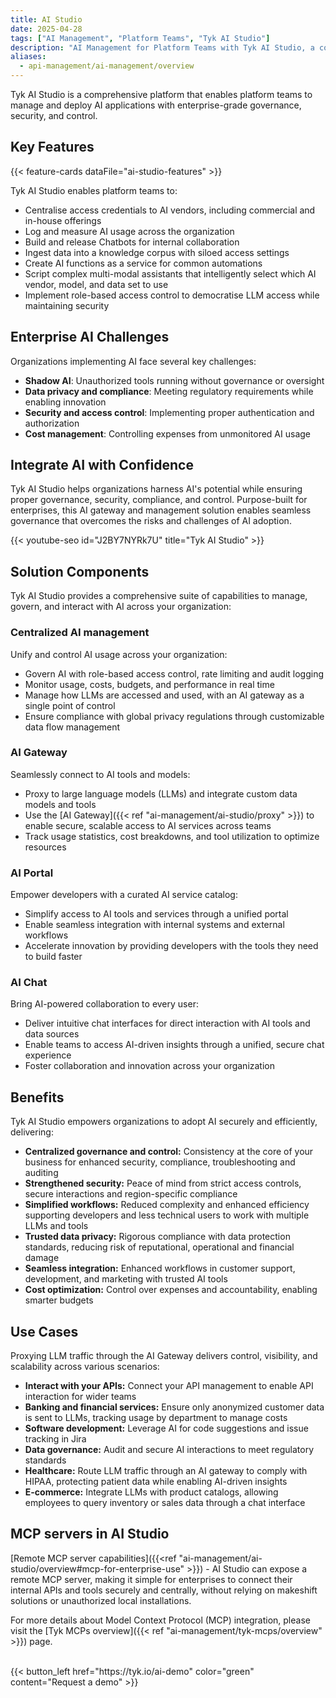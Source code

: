 ```yaml
---
title: AI Studio
date: 2025-04-28
tags: ["AI Management", "Platform Teams", "Tyk AI Studio"]
description: "AI Management for Platform Teams with Tyk AI Studio, a comprehensive platform for managing and deploying AI LLMs and chats"
aliases:
  - api-management/ai-management/overview
---
```


Tyk AI Studio is a comprehensive platform that enables platform teams to manage and deploy AI applications with enterprise-grade governance, security, and control.

## Key Features

{{< feature-cards dataFile="ai-studio-features" >}}

Tyk AI Studio enables platform teams to:
- Centralise access credentials to AI vendors, including commercial and in-house offerings
- Log and measure AI usage across the organization
- Build and release Chatbots for internal collaboration
- Ingest data into a knowledge corpus with siloed access settings
- Create AI functions as a service for common automations
- Script complex multi-modal assistants that intelligently select which AI vendor, model, and data set to use
- Implement role-based access control to democratise LLM access while maintaining security

## Enterprise AI Challenges

Organizations implementing AI face several key challenges:

* **Shadow AI**: Unauthorized tools running without governance or oversight
* **Data privacy and compliance**: Meeting regulatory requirements while enabling innovation
* **Security and access control**: Implementing proper authentication and authorization
* **Cost management**: Controlling expenses from unmonitored AI usage

## Integrate AI with Confidence

Tyk AI Studio helps organizations harness AI's potential while ensuring proper governance, security, compliance, and control. Purpose-built for enterprises, this AI gateway and management solution enables seamless governance that overcomes the risks and challenges of AI adoption.

{{< youtube-seo id="J2BY7NYRk7U" title="Tyk AI Studio" >}}

## Solution Components

Tyk AI Studio provides a comprehensive suite of capabilities to manage, govern, and interact with AI across your organization:

### Centralized AI management

Unify and control AI usage across your organization:
- Govern AI with role-based access control, rate limiting and audit logging
- Monitor usage, costs, budgets, and performance in real time
- Manage how LLMs are accessed and used, with an AI gateway as a single point of control
- Ensure compliance with global privacy regulations through customizable data flow management

### AI Gateway

Seamlessly connect to AI tools and models:
- Proxy to large language models (LLMs) and integrate custom data models and tools
- Use the [AI Gateway]({{< ref "ai-management/ai-studio/proxy" >}}) to enable secure, scalable access to AI services across teams
- Track usage statistics, cost breakdowns, and tool utilization to optimize resources

### AI Portal

Empower developers with a curated AI service catalog:
- Simplify access to AI tools and services through a unified portal
- Enable seamless integration with internal systems and external workflows
- Accelerate innovation by providing developers with the tools they need to build faster

### AI Chat

Bring AI-powered collaboration to every user:
- Deliver intuitive chat interfaces for direct interaction with AI tools and data sources
- Enable teams to access AI-driven insights through a unified, secure chat experience
- Foster collaboration and innovation across your organization

## Benefits

Tyk AI Studio empowers organizations to adopt AI securely and efficiently, delivering:

- **Centralized governance and control:** Consistency at the core of your business for enhanced security, compliance, troubleshooting and auditing
- **Strengthened security:** Peace of mind from strict access controls, secure interactions and region-specific compliance
- **Simplified workflows:** Reduced complexity and enhanced efficiency supporting developers and less technical users to work with multiple LLMs and tools
- **Trusted data privacy:** Rigorous compliance with data protection standards, reducing risk of reputational, operational and financial damage
- **Seamless integration:** Enhanced workflows in customer support, development, and marketing with trusted AI tools
- **Cost optimization:** Control over expenses and accountability, enabling smarter budgets

## Use Cases

Proxying LLM traffic through the AI Gateway delivers control, visibility, and scalability across various scenarios:

- **Interact with your APIs:** Connect your API management to enable API interaction for wider teams
- **Banking and financial services:** Ensure only anonymized customer data is sent to LLMs, tracking usage by department to manage costs
- **Software development:** Leverage AI for code suggestions and issue tracking in Jira
- **Data governance:** Audit and secure AI interactions to meet regulatory standards
- **Healthcare:** Route LLM traffic through an AI gateway to comply with HIPAA, protecting patient data while enabling AI-driven insights
- **E-commerce:** Integrate LLMs with product catalogs, allowing employees to query inventory or sales data through a chat interface

## MCP servers in AI Studio

[Remote MCP server capabilities]({{<ref "ai-management/ai-studio/overview#mcp-for-enterprise-use" >}}) - AI Studio can expose a remote MCP server, making it simple for enterprises to connect their internal APIs and tools securely and centrally, without relying on makeshift solutions or unauthorized local installations.

For more details about Model Context Protocol (MCP) integration, please visit the [Tyk MCPs overview]({{< ref "ai-management/tyk-mcps/overview" >}}) page.

</br>
{{< button_left href="https://tyk.io/ai-demo" color="green" content="Request a demo" >}}


